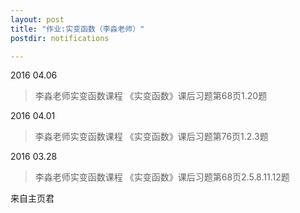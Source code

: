 ```yaml
---
layout: post
title: "作业:实变函数（李淼老师）"
postdir: notifications

---
```



2016 04.06

> 李淼老师实变函数课程
>《实变函数》课后习题第68页1.20题

2016 04.01

> 李淼老师实变函数课程
>《实变函数》课后习题第76页1.2.3题

2016 03.28

> 李淼老师实变函数课程
>《实变函数》课后习题第68页2.5.8.11.12题

来自主页君